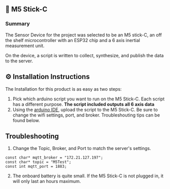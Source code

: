 ## 📁 M5 Stick-C 
### Summary
The Sensor Device for the project was selected to be an M5 stick-C, an off the shelf microcontroller with an ESP32 chip and a 6 axis inertial measurement unit.   

On the device, a script is written to collect, synthesize, and publish the data to the server.

## ⚙️ Installation Instructions
The Installation for this product is as easy as two steps:
1. Pick which arduino script you want to run on the M5 Stick-C. Each script has a different purpose. **The script included outputs all 6 axis data**
2. Using the [arduino IDE](https://www.arduino.cc/en/software), upload the script to the M5 Stick-C. Be sure to change the wifi settings, port, and broker. Troubleshouting tips can be found below.


## Troubleshooting 
1. Change the Topic, Broker, and Port to match the server's settings.
```
const char* mqtt_broker = "172.21.127.197";
const char* topic = "M5Test";
const int mqtt_port = 1883;
```
2. The onboard battery is quite small. If the M5 Stick-C is not plugged in, it will only last an hours maximum.
